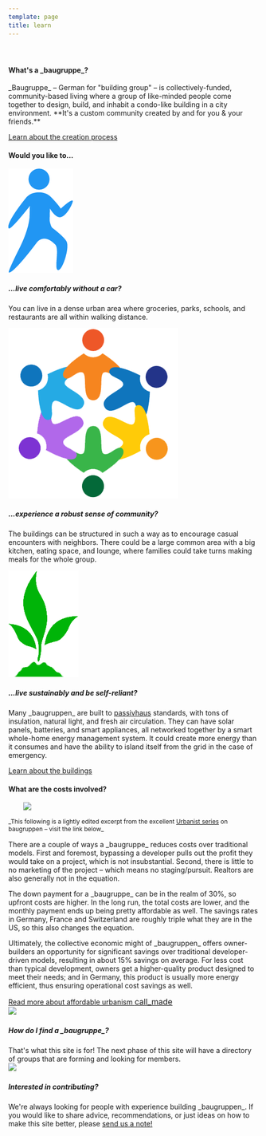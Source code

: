 ```yaml
---
template: page
title: learn
---
```


<section class="section--center mdl-grid mdl-grid--no-spacing mdl-shadow--2dp">
	<header class="mdl-cell mdl-cell--3-col-desktop mdl-cell--2-col-tablet mdl-cell--4-col-phone mdl-color--white mdl-color-text--white">
		<div class="what-is-image"></div>
	</header>
	<div class="mdl-card mdl-cell mdl-cell--9-col-desktop mdl-cell--6-col-tablet mdl-cell--4-col-phone">
		<div class="mdl-card__supporting-text">
			<h4>What's a _baugruppe_?</h4>
			<p>_Baugruppe_ – German for "building group" – is collectively-funded, community-based living where a group of like-minded people come together to design, build, and inhabit a condo-like building in a city environment. **It's a custom community created by and for you & your friends.**</p>
		</div>
		<div class="mdl-card__actions">
			<a href="process" class="mdl-button">Learn about the creation process</a>
		</div>
	</div>
</section>
<section class="section--center mdl-grid mdl-grid--no-spacing mdl-shadow--2dp">
	<div class="mdl-card mdl-cell mdl-cell--12-col">
		<div class="mdl-card__supporting-text mdl-grid mdl-grid--no-spacing">
			<h4 class="mdl-cell mdl-cell--12-col">Would you like to...</h4>
			<div class="section__circle-container mdl-cell mdl-cell--2-col mdl-cell--1-col-phone">
				<img src="images/icon-walk.png"/>
			</div>
			<div class="section__text mdl-cell mdl-cell--10-col-desktop mdl-cell--6-col-tablet mdl-cell--3-col-phone">
				<h5>...live comfortably without a car?</h5>
				<p>You can live in a dense urban area where groceries, parks, schools, and restaurants are all within walking distance.</p>
			</div>
			<div class="section__circle-container mdl-cell mdl-cell--2-col mdl-cell--1-col-phone">
				<img src="images/icon-community.png"/>
			</div>
			<div class="section__text mdl-cell mdl-cell--10-col-desktop mdl-cell--6-col-tablet mdl-cell--3-col-phone">
				<h5>...experience a robust sense of community?</h5>
				<p>The buildings can be structured in such a way as to encourage casual encounters with neighbors. There could be a large common area with a big kitchen, eating space, and lounge, where families could take turns making meals for the whole group.</p>
			</div>
			<div class="section__circle-container mdl-cell mdl-cell--2-col mdl-cell--1-col-phone">
				<img src="images/icon-sustainable.png"/>
			</div>
			<div class="section__text mdl-cell mdl-cell--10-col-desktop mdl-cell--6-col-tablet mdl-cell--3-col-phone">
				<h5>...live sustainably and be self-reliant?</h5>
				<p>Many _baugruppen_ are built to <a href="http://en.wikipedia.org/wiki/Passivhaus">passivhaus</a> standards, with tons of insulation, natural light, and fresh air circulation. They can have solar panels, batteries, and smart appliances, all networked together by a smart whole-home energy management system. It could create more energy than it consumes and have the ability to island itself from the grid in the case of emergency.</p>
			</div>
		</div>
		<div class="mdl-card__actions">
			<a href="building" class="mdl-button">Learn about the buildings</a>
		</div>
	</div>
</section>
<section class="section--center mdl-grid mdl-grid--no-spacing mdl-shadow--2dp">
	<div class="mdl-card mdl-cell mdl-cell--12-col">
		<div class="mdl-card__supporting-text">
			<h4>What are the costs involved?</h4>
			<img src="images/currency_silver.png" class="pull-right" style="margin-left: 30px;">
			<p style="font-size: 12px; margin-bottom: 15px;">_This following is a lightly edited excerpt from the excellent <a href="https://www.theurbanist.org/category/baugruppen/">Urbanist series</a> on baugruppen – visit the link below_</p>
			<p>There are a couple of ways a _baugruppe_ reduces costs over traditional models. First and foremost, bypassing a developer pulls out the profit they would take on a project, which is not insubstantial. Second, there is little to no marketing of the project – which means no staging/pursuit. Realtors are also generally not in the equation.<p>
			<p>The down payment for a _baugruppe_ can be in the realm of 30%, so upfront costs are higher. In the long run, the total costs are lower, and the monthly payment ends up being pretty affordable as well. The savings rates in Germany, France and Switzerland are roughly triple what they are in the US, so this also changes the equation.</p>
			<p>Ultimately, the collective economic might of _baugruppen_ offers owner-builders an opportunity for significant savings over traditional developer-driven models, resulting in about 15% savings on average. For less cost than typical development, owners get a higher-quality product designed to meet their needs; and in Germany, this product is usually more energy efficient, thus ensuring operational cost savings as well.</p>
		</div>
		<div class="mdl-card__actions">
			<a href="https://www.theurbanist.org/2014/05/20/baugruppen-to-form-a-more-affordable-urbanism/" class="mdl-button">Read more about affordable urbanism <span class="material-icons" style="font-size: 16px;">call_made</span></a>
		</div>
	</div>
</section>
<section class="section--footer mdl-color--white mdl-grid">
	<div class="section__circle-container mdl-cell mdl-cell--2-col mdl-cell--1-col-phone">
		<div class="section__circle-container__circle mdl-color--accent section__circle--big">
			<img src="images/path.png">
		</div>
	</div>
	<div class="section__text mdl-cell mdl-cell--4-col-desktop mdl-cell--6-col-tablet mdl-cell--3-col-phone">
		<h5>How do I find a _baugruppe_?</h5>
		That's what this site is for! The next phase of this site will have a directory of groups that are forming and looking for members.
	</div>
	<div class="section__circle-container mdl-cell mdl-cell--2-col mdl-cell--1-col-phone">
		<div class="section__circle-container__circle mdl-color--accent section__circle--big">
			<img src="images/grow.png">
		</div>
	</div>
	<div class="section__text mdl-cell mdl-cell--4-col-desktop mdl-cell--6-col-tablet mdl-cell--3-col-phone">
		<h5>Interested in contributing?</h5>
		We're always looking for people with experience building _baugruppen_. If you would like to share advice, recommendations, or just ideas on how to make this site better, please <a href="mailto:contact@urbancommunity.net">send us a note!</a>
	</div>
</section>